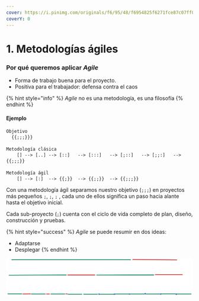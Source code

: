 ```yaml
---
cover: https://i.pinimg.com/originals/f6/95/48/f6954825f6271fce87c07ff0475e117a.jpg
coverY: 0
---
```


# 1. Metodologías ágiles

### Por qué queremos aplicar _Agile_

* Forma de trabajo buena para el proyecto.
* Positiva para el trabajador: defensa contra el caos

{% hint style="info" %}
_Agile_ no es una metodología, es una filosofía
{% endhint %}

#### Ejemplo

```
Objetivo
  {{;;;}}}
  
Metodología clásica
    [] --> [..] --> [::]   --> [:::]   --> [;::]   --> [;;:]   --> {{;;;}}
  
Metodología ágil
    [] --> [:]  --> {{;}}  --> {{;;}}  --> {{;;;}}
```

Con una metodología ágil separamos nuestro objetivo (`;;;`) en proyectos más pequeños `;`, `;`, `;` , cada uno de ellos significa un paso hacia alante hasta el objetivo inicial.

Cada sub-proyecto (`;`) cuenta con el ciclo de vida completo de plan, diseño, construcción y pruebas.

{% hint style="success" %}
_Agile_ se puede resumir en dos ideas:

* Adaptarse
* Desplegar
{% endhint %}

<img src="../../.gitbook/assets/file.drawing.svg" alt="Desplegar frecuentemente: representación visual " class="gitbook-drawing">
